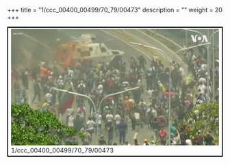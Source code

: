 +++
title = "1/ccc_00400_00499/70_79/00473"
description = ""
weight = 20
+++

<table style="border:2px solid black;max-width:800px;max-height:800px;" 
><tr><td>
<img class="center-fit-jpg"
src="/jpg_/aaa_20190430_NxaOmWaI8sI_00472.jpg">
1/ccc_00400_00499/70_79/00473
</img></td></tr></table>
